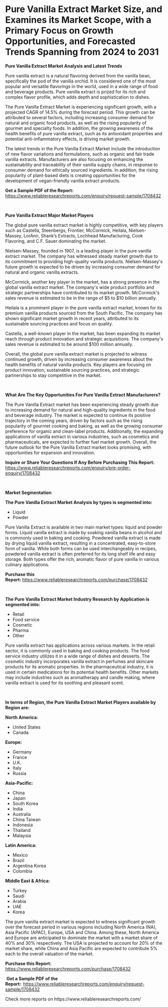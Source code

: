 <p><h1>Pure Vanilla Extract Market Size, and Examines its Market Scope, with a Primary Focus on Growth Opportunities, and Forecasted Trends Spanning from 2024 to 2031</h1></p><p><strong>Pure Vanilla Extract Market Analysis and Latest Trends</strong></p>
<p><p>Pure vanilla extract is a natural flavoring derived from the vanilla bean, specifically the pod of the vanilla orchid. It is considered one of the most popular and versatile flavorings in the world, used in a wide range of food and beverage products. Pure vanilla extract is prized for its rich and complex flavor profile, which adds depth and sophistication to dishes.</p><p>The Pure Vanilla Extract Market is experiencing significant growth, with a projected CAGR of 14.5% during the forecast period. This growth can be attributed to several factors, including increasing consumer demand for natural and organic food products, as well as the rising popularity of gourmet and specialty foods. In addition, the growing awareness of the health benefits of pure vanilla extract, such as its antioxidant properties and potential anti-inflammatory effects, is driving market growth.</p><p>The latest trends in the Pure Vanilla Extract Market include the introduction of new flavor variations and formulations, such as organic and fair trade vanilla extracts. Manufacturers are also focusing on enhancing the sustainability and traceability of their vanilla supply chains, in response to consumer demand for ethically sourced ingredients. In addition, the rising popularity of plant-based diets is creating opportunities for the development of vegan-friendly vanilla extract products.</p></p>
<p><strong>Get a Sample PDF of the Report:&nbsp;</strong> <a href="https://www.reliableresearchreports.com/enquiry/request-sample/1708432">https://www.reliableresearchreports.com/enquiry/request-sample/1708432</a></p>
<p>&nbsp;</p>
<p><strong>Pure Vanilla Extract Major Market Players</strong></p>
<p><p>The global pure vanilla extract market is highly competitive, with key players such as Castella, Steenbergs, Frontier, McCormick, Heilala, Nielsen-Massey, LorAnn, Shank’s Extracts, Lochhead Manufacturing, Cook Flavoring, and C.F. Sauer dominating the market.</p><p>Nielsen-Massey, founded in 1907, is a leading player in the pure vanilla extract market. The company has witnessed steady market growth due to its commitment to providing high-quality vanilla products. Nielsen-Massey's future growth is expected to be driven by increasing consumer demand for natural and organic vanilla extracts.</p><p>McCormick, another key player in the market, has a strong presence in the global vanilla extract market. The company's wide product portfolio and strategic partnerships have contributed to its market growth. McCormick's sales revenue is estimated to be in the range of $5 to $10 billion annually.</p><p>Heilala is a prominent player in the pure vanilla extract market, known for its premium vanilla products sourced from the South Pacific. The company has shown significant market growth in recent years, attributed to its sustainable sourcing practices and focus on quality.</p><p>Castella, a well-known player in the market, has been expanding its market reach through product innovation and strategic acquisitions. The company's sales revenue is estimated to be around $100 million annually.</p><p>Overall, the global pure vanilla extract market is projected to witness continued growth, driven by increasing consumer awareness about the health benefits of natural vanilla products. Key players are focusing on product innovation, sustainable sourcing practices, and strategic partnerships to stay competitive in the market.</p></p>
<p>&nbsp;</p>
<p><strong>What Are The Key Opportunities For Pure Vanilla Extract Manufacturers?</strong></p>
<p><p>The Pure Vanilla Extract market has been experiencing steady growth due to increasing demand for natural and high-quality ingredients in the food and beverage industry. The market is expected to continue its positive trajectory in the coming years, driven by factors such as the rising popularity of gourmet cooking and baking, as well as the growing consumer preference for organic and clean-label products. Additionally, the expanding applications of vanilla extract in various industries, such as cosmetics and pharmaceuticals, are expected to further fuel market growth. Overall, the future outlook for the Pure Vanilla Extract market looks promising, with opportunities for expansion and innovation.</p></p>
<p><strong>Inquire or Share Your Questions If Any Before Purchasing This Report:</strong> <a href="https://www.reliableresearchreports.com/enquiry/pre-order-enquiry/1708432">https://www.reliableresearchreports.com/enquiry/pre-order-enquiry/1708432</a></p>
<p>&nbsp;</p>
<p><strong>Market Segmentation</strong></p>
<p><strong>The Pure Vanilla Extract Market Analysis by types is segmented into:</strong></p>
<p><ul><li>Liquid</li><li>Powder</li></ul></p>
<p><p>Pure Vanilla Extract is available in two main market types: liquid and powder forms. Liquid vanilla extract is made by soaking vanilla beans in alcohol and is commonly used in baking and cooking. Powdered vanilla extract is made by drying liquid vanilla extract, resulting in a concentrated, easy-to-store form of vanilla. While both forms can be used interchangeably in recipes, powdered vanilla extract is often preferred for its long shelf life and easy storage. Both types offer the rich, aromatic flavor of pure vanilla in various culinary applications.</p></p>
<p><strong>Purchase this Report:&nbsp;</strong><a href="https://www.reliableresearchreports.com/purchase/1708432">https://www.reliableresearchreports.com/purchase/1708432</a></p>
<p>&nbsp;</p>
<p><strong>The Pure Vanilla Extract Market Industry Research by Application is segmented into:</strong></p>
<p><ul><li>Retail</li><li>Food service</li><li>Cosmetic</li><li>Pharma</li><li>Other</li></ul></p>
<p><p>Pure vanilla extract has applications across various markets. In the retail sector, it is commonly used in baking and cooking products. The food service industry utilizes it in a wide range of dishes and desserts. The cosmetic industry incorporates vanilla extract in perfumes and skincare products for its aromatic properties. In the pharmaceutical industry, it is used in certain medications for its potential health benefits. Other markets may include industries such as aromatherapy and candle making, where vanilla extract is used for its soothing and pleasant scent.</p></p>
<p>&nbsp;</p>
<p><strong>In terms of Region, the Pure Vanilla Extract Market Players available by Region are:</strong></p>
<p>
    <p> <strong> North America: </strong>
        <ul>
            <li>United States</li>
            <li>Canada</li>
        </ul>
        </p> 
    <p> <strong> Europe: </strong>
        <ul>
            <li>Germany</li>
            <li>France</li>
            <li>U.K.</li>
            <li>Italy</li>
            <li>Russia</li>
        </ul>
        </p> 
    <p> <strong> Asia-Pacific: </strong>
        <ul>
            <li>China</li>
            <li>Japan</li>
            <li>South Korea</li>
            <li>India</li>
            <li>Australia</li>
            <li>China Taiwan</li>
            <li>Indonesia</li>
            <li>Thailand</li>
            <li>Malaysia</li>
        </ul>
        </p> 
    <p> <strong> Latin America: </strong>
        <ul>
            <li>Mexico</li>
            <li>Brazil</li>
            <li>Argentina Korea</li>
            <li>Colombia</li>
        </ul>
        </p> 
    <p> <strong> Middle East & Africa: </strong>
        <ul>
            <li>Turkey</li>
            <li>Saudi</li>
            <li>Arabia</li>
            <li>UAE</li>
            <li>Korea</li>
        </ul>
    </p>
    </p>
<p><p>The pure vanilla extract market is expected to witness significant growth over the forecast period in various regions including North America (NA), Asia Pacific (APAC), Europe, USA and China. Among these, North America and Europe are anticipated to dominate the market with a market share of 40% and 30% respectively. The USA is projected to account for 20% of the market share, while China and Asia Pacific are expected to contribute 5% each to the overall valuation of the market.</p></p>
<p><strong>Purchase this Report: </strong><a href="https://www.reliableresearchreports.com/purchase/1708432">https://www.reliableresearchreports.com/purchase/1708432</a></p>
<p>&nbsp;<strong>Get a Sample PDF of the Report:&nbsp;&nbsp;</strong><a href="https://www.reliableresearchreports.com/enquiry/request-sample/1708432">https://www.reliableresearchreports.com/enquiry/request-sample/1708432</a></p>
<p><strong></strong></p>
<p>Check more reports on https://www.reliableresearchreports.com/</p>